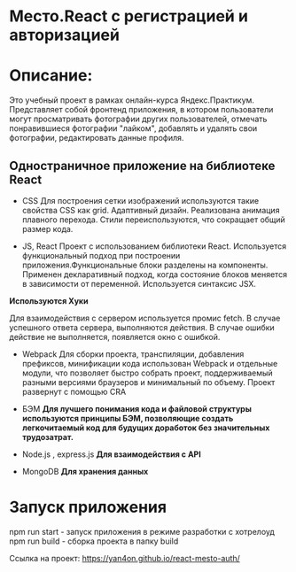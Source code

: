 # Место.React c регистрацией и авторизацией

# Описание:
Это учебный проект в рамках онлайн-курса Яндекс.Практикум. Представляет собой фронтенд приложения, в котором пользователи могут просматривать фотографии других пользователей, отмечать понравившиеся фотографии "лайком", добавлять и удалять свои фотографии, редактировать данные профиля.

## Одностраничное приложение на библиотеке React
- CSS
Для построения сетки изображений используются такие свойства CSS как grid. Адаптивный дизайн. Реализована анимация плавного перехода. Стили переиспользуются, что сокращает общий размер кода.

- JS, React
Проект с использованием библиотеки React. Иcпользуется функциональный подход при построении приложения.Функциональные блоки разделены на компоненты. Применен декларативный подход, когда состояние блоков меняется в зависимости от переменной. Используется синтаксис JSX. 

**Используются Хуки**

Для взаимодействия с сервером используется промис fetch. В случае успешного ответа сервера, выполняются действия. В случае ошибки действие не выполняется, появляется окно с ошибкой.

- Webpack
Для сборки проекта, транспиляции, добавления префиксов, минификации кода использован Webpack и отдельные модули, что позволяет быстро собрать проект, поддерживаемый разными версиями браузеров и минимальный по объему. Проект развернут с помощью CRA

- БЭМ
**Для лучшего понимания кода и файловой структуры используются принципы БЭМ, позволяющие создать легкочитаемый код для будущих доработок без значительных трудозатрат.**

- Node.js , express.js
**Для взаимодействия с API**

- MongoDB
**Для хранения данных**

# Запуск приложения
npm run start - запуск приложения в режиме разработки с хотрелоуд npm run build - сборка проекта в папку build

Ссылка на проект:
https://yan4on.github.io/react-mesto-auth/

